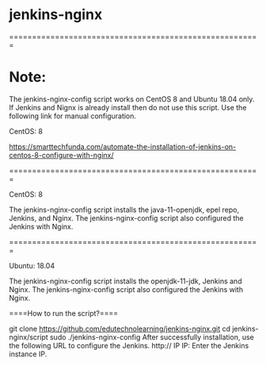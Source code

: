# jenkins-nginx
=======================================================

# Note: 
The jenkins-nginx-config script works on CentOS 8 and Ubuntu 18.04 only.
If Jenkins and Nignx is already install then do not use this script.
Use the following link for manual configuration.

CentOS: 8

https://smarttechfunda.com/automate-the-installation-of-jenkins-on-centos-8-configure-with-nginx/

=======================================================

CentOS: 8

The jenkins-nginx-config script installs the java-11-openjdk, epel repo, Jenkins, and Nginx.
The jenkins-nginx-config script also configured the Jenkins with Nginx.

=======================================================

Ubuntu: 18.04

The jenkins-nginx-config script installs the openjdk-11-jdk, Jenkins and Nginx.
The jenkins-nginx-config script also configured the Jenkins with Nginx.

====How to run the script?====

git clone https://github.com/edutechnolearning/jenkins-nginx.git
cd jenkins-nginx/script
sudo ./jenkins-nginx-config
After successfully installation, use the following URL to configure the Jenkins.
http:// IP
IP: Enter the Jenkins instance IP.
